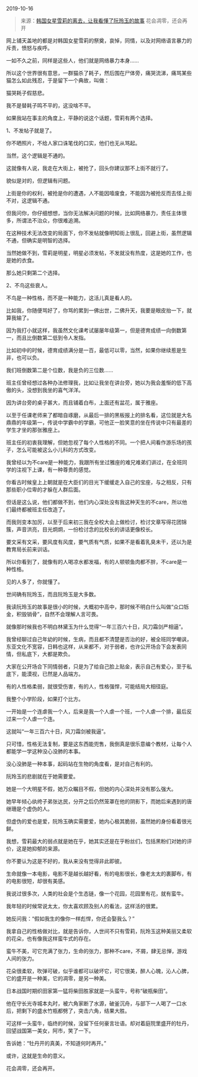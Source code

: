 2019-10-16

> 来源：[韩国女星雪莉的离去，让我看懂了阮玲玉的故事](http://mp.weixin.qq.com/s?__biz=MzU3NDc5Nzc0NQ==&mid=2247485631&idx=1&sn=db073734a23a5fcf209c3b09739b5b04&chksm=fd2daa61ca5a2377de29675e69cfc01c3ad9982e76652e606d39138a0817a1b5ba15b4442efd&scene=27#wechat_redirect)
> 花会凋零，还会再开

网上铺天盖地的都是对韩国女星雪莉的祭奠，哀悼，同情，以及对网络语言暴力的斥责，愤怒与疾呼。

  

一如不久之前，同样是这些人，他们就是网络暴力本身......

  

所以这个世界很有意思，一群猫杀了耗子，然后围在尸体旁，痛哭流涕，痛骂某些猫怎么如此残忍，于是留下一个典故，叫做：  

  

猫哭耗子假慈悲。

  

我不是替耗子鸣不平的，这没啥不平。  

  

如果我站在事主的角度上，平静的说这个话题，雪莉有两个选择。

  

1、不发帖子就是了。

  

你不晒照片，不给人家口诛笔伐的口实，他们也无从骂起。

  

当然，这个逻辑是不通的。  

  

这就像有人说，我走在大街上，被抢了，回头你建议那不上街不就行了。  

  

貌似是对的，但逻辑有问题。

  

上街是你的权利，被抢是你的遭遇，人不能因噎废食，不能因为被抢反而去怪上街不对，这逻辑不通。  

  

但我问你，你仔细想想，当你无法解决问题的时候，比如网络暴力，责任主体很多，所谓法不治众，你很难追溯。  

  

在这种技术无法改变的局面下，你不发帖就像明知街上很乱，回避上街，虽然逻辑不通，但确实是明智的选择。

  

当然她做不到，雪莉是明星，明星必须发帖，不发就没有热度，这是她的工作，也是她的衣食。

  

那么她只剩第二个选择。  

  

2、不鸟这些衰人。

  

不鸟是一种性格，而不是一种能力，这活儿真是看人的。  

  

比如我，你随便骂好了，你骂的累到一佛出世，二佛升天，我要是眼皮抬一下，就算我输了。  

  

因为我打小就这样，我虽然文化课考试屡屡年级第一，但是德育成绩一向倒数第一，而且比倒数第二低到令人发指。  

  

比如初中的时候，德育成绩满分是一百，最低可以零，当然，如果你继续惹是生非，也可以负。

  

我们班倒数第二是个位数，我是负的三位数......

  

班主任曾经想过各种办法修理我，比如让我坐在讲台旁，她以为我会羞惭的低下高傲的头，没想到我坐的喜气洋洋。  

  

因为讲台旁的桌子甚大，而且铺着白布，上面还有盆花，属于雅座。

  

以至于任课老师来了都暗自琢磨，从最后一排的黑板报上的排名看，这位就是大名鼎鼎的年级第一，传说中学霸中的学霸，可他正一脸笑意的坐在传说中只有最差的学生才坐的那张雅座上。

  

班主任的初衷我理解，但她忽视了每个人性格的不同。一个把人间看作游乐场的孩子，怎么可能被这么小儿科的方式改变。

  

我曾经以为不care是一种能力，我跟所有坐过雅座的难兄难弟们讲过，在全班同学的注视下上课，有一种尊贵的感觉。

  

你看古时候皇上上朝就是在大臣们的目光下缓缓走入自己的宝座，与之相反，只有那些职小位卑的才躲在人群后面。

  

但话是这么说，他们都做不到，他们内心深处没有我这种天生的不care，所以他们最终都被班主任改造了。  

  

而我则变本加厉，以至于后来初三我在全校大会上做检讨，检讨文章写得花团锦簇，声音洪亮，目光炯炯，一份检讨念的比校长的讲话更像校长。

  

要文采有文采，要风度有风度，要气质有气质，如果不是看着乳臭未干，还以为是教育局长前来训话。

  

所以你看到了，就像有的人喝凉水都发福，有的人顿顿鱼肉都不胖，不care是一种性格。  

  

见的人多了，你就懂了。  

  

世间确有阮玲玉，而且阮玲玉是大多数。

  

我读阮玲玉的故事是很小的时候，大概初中高中，那时候不明白什么叫做“众口铄金，积毁销骨”，自然不会理解人言可畏。

  

就像那时候我也不明白林黛玉为什么觉得“一年三百六十日，风刀霜剑严相逼”。

  

我曾经聊过自己年幼的时候，生病，而且都不清楚是否治的好，被全班同学嘲讽，东亚文化不宽容，日韩也这样，从来都不，对于弱者，也许公开场合下会发表同情，但私底下，大都是欺负。  

  

大家在公开场合下同情弱者，只是为了给自己脸上贴金，表示自己有爱心，至于私底下，能漠视，已然是人品端方。  

  

有的人性格柔弱，就很受伤害，有的人，性格强悍，可能结局大相径庭。

  

我整个小学阶段，如果打个比方。  

  

一开始是一个连虐我一个人，后来是我一个人虐一个班，一个人虐一个排，最后反过来一个人虐一个连。

  

这就叫“一年三百六十日，风刀霜剑被我逼”。  

  

只可惜，性格无法复制，要是这东西能兜售，我倒真是很乐意编个教材，让每个人都能学一学这种没心没肺的本事。  

  

没心没肺是一种本事，起码站在生物的角度看，是对自己有利的。  

  

阮玲玉的悲剧就在于她需要爱。

  

她是一个大明星不假，她万众瞩目不假，但她的内心深处并没有那么强大。

  

她早年倾心纨绔子弟张达民，分开之后仍然笼罩在他的阴影下，而她后来遇到的唐继珊是个虚伪的人。

  

但虚伪的爱也是爱，阮玲玉确实需要爱，她内心极其脆弱，虽然她的身份看着很光鲜。

  

我想，雪莉最大的弱点就是她在乎，她其实还是在乎粉丝们，包括黑粉们对她的评价，这是她抑郁的来源。

  

你不要认为这是不好的，我从来没有觉得非此即彼。  

  

生命就像一本电影，电影不是越长越好看，有的电影很长，像老太太的裹脚布，有的电影很短，却很有美感。

  

我说过很多次，人类的社会是个生态链，像一个花园，花园里有花，就有蛮牛。

  

我年轻的时候常说太太，你太喜欢顾及别人的看法，这样活的很累。

  

她反问我：“假如我生的像你一样彪悍，你还会娶我么？”

  

我拿自己的性格做对比，就是告诉你，人世间不只有雪莉，阮玲玉这种美丽又柔软的花朵，也有像我这样蛮牛式的存在。

  

蛮牛不美，可它充满了张力，生命的张力，那种不care，不屑，肆无忌惮，游戏人间的张力。  

  

花朵很柔软，吹弹可破，似乎谁都可以破坏它，可它很美，醉人心魄，沁人心脾，它的盛开是一种美，它的凋零，是另一种美。

  

日本战国时期织田家第一猛将柴田胜家就是一头蛮牛，号称“破瓶柴田”。  

  

他在守长光寺城本丸时，被六角家断了水源，破釜沉舟，与部下一人喝了一口水后，把剩下的盛水竹瓶都劈了，突击六角，结果大胜。

  

可这样一头蛮牛，临终的时候，没留下任何豪言壮语。却对着庭院里盛开的牡丹，回望战国第一美女，阿市，笑了一下。  

  

告诉她：“牡丹开的真美，不知道何时再开。”  

  

或许，这就是生命的意义。

  

花会凋零，还会再开。

